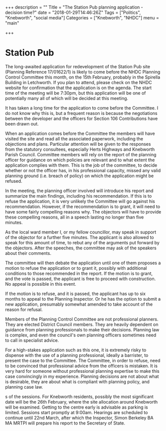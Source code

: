 +++
description = ""
Title = "The Station Pub planning application - decision time?"
date = "2018-01-29T14:46:26Z" 
Tags = ["Politics", "Knebworth", "social media"]
Categories = ["Knebworth", "NHDC"]
menu = "main"

+++


# Station Pub

The long-awaited application for redevelopment of the Station Pub site (Planning Reference 17/01622/1) is likely to come before the NHDC Planning Control Committee this month, on the 15th February, probably in the Spirella Building in Letchworth. If you plan to attend, please check on the NHDC website for confirmation that the application is on the agenda. The start time of the meeting will be 7:30pm, but this application will be one of potentially many all of which will be decided at this meeting.

It has taken a long time for the application to come before the Committee. I do not know why this is, but a frequent reason is because the negotiations between the developer and the officers for Section 106 Contributions have been drawn out.

When an application comes before the Committee the members will have visited the site and read all the associated paperwork, including the objections and plans. Particular attention will be given to the responses from the statutory consultees, especially Herts Highways and Knebworth Parish Council. Committee members will rely on the report of the planning officer for guidance on which policies are relevant and to what extent the application complies with them. This is the job of the committee, to decide whether or not the officer has, in his professional capacity, missed any valid planning ground (i.e. breach of policy) on which the application might be refused.

In the meeting, the planning officer involved will introduce his report and summarize the main findings, including his recommendation. If this is to refuse the application, it is very unlikely the Committee will go against his recommendation. However, if the recommendation is to grant, it will need to have some fairly compelling reasons why. The objectors will have to provide these compelling reasons, all in a speech lasting no longer than five minutes.

As the local ward member I, or my fellow councillor, may speak in support of the objector for a further five minutes. The applicant is also allowed to speak for this amount of time, to rebut any of the arguments put forward by the objectors. After the speeches, the committee may ask  of the speakers about their comments.

The committee will then debate the application until one of them proposes a motion to refuse the application or to grant it, possibly with additional conditions to those recommended in the report. If the motion is to grant, and the vote is passed, the applicant is free to proceed with construction. No appeal is possible in this event.

If the motion is to refuse, and it is passed, the applicant has up to six months to appeal to the Planning Inspector. Or he has the option to submit a new application, presumably somewhat amended to take account of the reason for refusal.

Members of the Planning Control Committee are not professional planners. They are elected District Council members. They are heavily dependent on guidance from planning professionals to make their decisions. Planning law is complex, and even the council's own planning officers sometimes need to call in specialist advice.

For a high-stakes application such as this one, it is extremely risky to dispense with the use of a planning professional, ideally a barrister, to present the case to the Committee. The Committee, in order to refuse, need to be convinced that professional advice from the officers is mistaken. It is very hard for someone without professional planning expertise to make this case convincingly in my experience. Planning decisions are not about what is desirable, they are about what is compliant with planning policy, and planning case law.

s of the sessions. For Knebworth residents, possibly the most significant date will be the 26th February, where the site allocation around Knebworth will be examined. Getting to the centre early is advisable as parking is limited. Sessions start promptly at 9:00am. Hearings are scheduled to continue until 22nd March, after which the Inspector, Simon Berkeley BA MA MRTPI will prepare his report to the Secretary of State.
